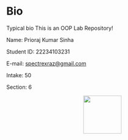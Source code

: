# Bio
Typical bio
This is an OOP Lab Repository! 

Name: Prioraj Kumar Sinha

Student ID: 22234103231

E-mail: spectrexraz@gmail.com

Intake: 50

Section: 6

<div id="header" align="center">
  <img src="<iframe src="https://media4.giphy.com/media/YeyF7i516VOIvOHew8/giphy.gif?cid=ecf05e470s9pog90k5f6oaa2cyxn3gmjgucz1v803zxonctn&rid=giphy.gif&ct=g" width="100"/>
</div>
